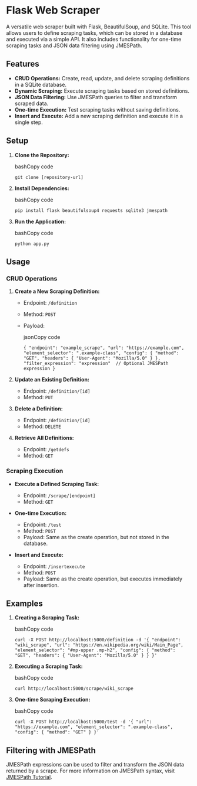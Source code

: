 
# Flask Web Scraper

A versatile web scraper built with Flask, BeautifulSoup, and SQLite. This tool allows users to define scraping tasks, which can be stored in a database and executed via a simple API. It also includes functionality for one-time scraping tasks and JSON data filtering using JMESPath.

## Features

-   **CRUD Operations:** Create, read, update, and delete scraping definitions in a SQLite database.
-   **Dynamic Scraping:** Execute scraping tasks based on stored definitions.
-   **JSON Data Filtering:** Use JMESPath queries to filter and transform scraped data.
-   **One-time Execution:** Test scraping tasks without saving definitions.
-   **Insert and Execute:** Add a new scraping definition and execute it in a single step.

## Setup

1.  **Clone the Repository:**
    
    bashCopy code
    
    `git clone [repository-url]` 
    
2.  **Install Dependencies:**
    
    bashCopy code
    
    `pip install flask beautifulsoup4 requests sqlite3 jmespath` 
    
3.  **Run the Application:**
    
    bashCopy code
    
    `python app.py` 
    

## Usage

### CRUD Operations

1.  **Create a New Scraping Definition:**
    
    -   Endpoint: `/definition`
    -   Method: `POST`
    -   Payload:
        
        jsonCopy code
        
        `{
          "endpoint": "example_scrape",
          "url": "https://example.com",
          "element_selector": ".example-class",
          "config": {
            "method": "GET",
            "headers": {
              "User-Agent": "Mozilla/5.0"
            }
          },
          "filter_expression": "expression"  // Optional JMESPath expression
        }` 
        
2.  **Update an Existing Definition:**
    
    -   Endpoint: `/definition/[id]`
    -   Method: `PUT`
3.  **Delete a Definition:**
    
    -   Endpoint: `/definition/[id]`
    -   Method: `DELETE`
4.  **Retrieve All Definitions:**
    
    -   Endpoint: `/getdefs`
    -   Method: `GET`

### Scraping Execution

-   **Execute a Defined Scraping Task:**
    
    -   Endpoint: `/scrape/[endpoint]`
    -   Method: `GET`
-   **One-time Execution:**
    
    -   Endpoint: `/test`
    -   Method: `POST`
    -   Payload: Same as the create operation, but not stored in the database.
-   **Insert and Execute:**
    
    -   Endpoint: `/insertexecute`
    -   Method: `POST`
    -   Payload: Same as the create operation, but executes immediately after insertion.

## Examples

1.  **Creating a Scraping Task:**
    
    bashCopy code
    
    `curl -X POST http://localhost:5000/definition -d '{
      "endpoint": "wiki_scrape",
      "url": "https://en.wikipedia.org/wiki/Main_Page",
      "element_selector": "#mp-upper .mp-h2",
      "config": {
        "method": "GET",
        "headers": {
          "User-Agent": "Mozilla/5.0"
        }
      }
    }'` 
    
2.  **Executing a Scraping Task:**
    
    bashCopy code
    
    `curl http://localhost:5000/scrape/wiki_scrape` 
    
3.  **One-time Scraping Execution:**
    
    bashCopy code
    
    `curl -X POST http://localhost:5000/test -d '{
      "url": "https://example.com",
      "element_selector": ".example-class",
      "config": {
        "method": "GET"
      }
    }'` 
    

## Filtering with JMESPath

JMESPath expressions can be used to filter and transform the JSON data returned by a scrape. For more information on JMESPath syntax, visit [JMESPath Tutorial](http://jmespath.org/tutorial.html).
